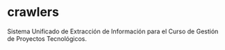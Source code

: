 # crawlers
Sistema Unificado de Extracción de Información para el Curso de Gestión de Proyectos Tecnológicos.
